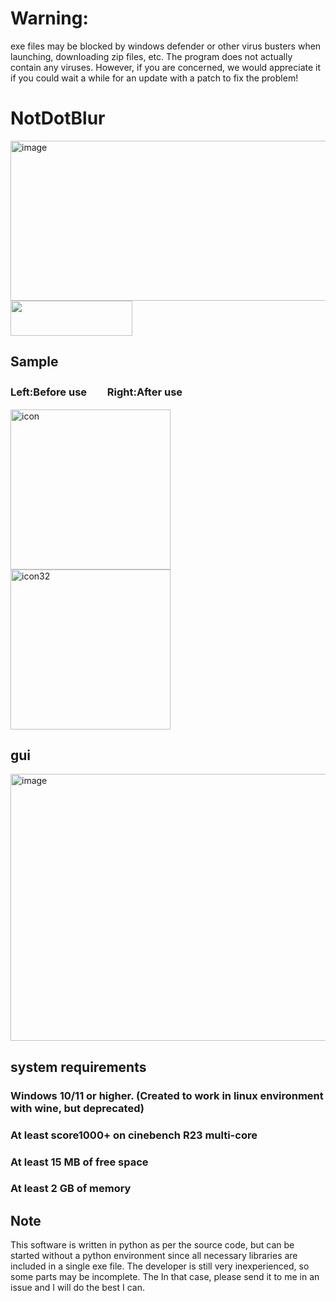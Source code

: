 # Warning: 
exe files may be blocked by windows defender or other virus busters when launching, downloading zip files, etc.
The program does not actually contain any viruses. However, if you are concerned, we would appreciate it if you could wait a while for an update with a patch to fix the problem!
# NotDotBlur
<img width="1280" height="256" alt="image" src="https://github.com/user-attachments/assets/d06a3338-6e2a-4b3e-8c55-7030f808451c" />
<img width="195" height="56" src="https://img.shields.io/badge/-python-ffd700.svg?logo=python&style=for-the-badge">

## Sample 
### Left:Before use　　Right:After use
<img width="256" height="256" alt="icon" src="https://github.com/user-attachments/assets/1a284eb9-3198-448e-9523-f3581a8371b7" />
<img width="256" height="256" alt="icon32" src="https://github.com/user-attachments/assets/df5da0d1-c2aa-40cf-8039-d4672267766f" />

## gui

<img width="595" height="427" alt="image" src="https://github.com/user-attachments/assets/32cabcf6-595a-4d40-9f2b-f68248d8283f" />

## system requirements

### Windows 10/11 or higher. (Created to work in linux environment with wine, but deprecated)

### At least score1000+ on cinebench R23 multi-core

### At least 15 MB of free space

### At least 2 GB of memory

## Note
This software is written in python as per the source code, but can be started without a python environment since all necessary libraries are included in a single exe file.
The developer is still very inexperienced, so some parts may be incomplete. The In that case, please send it to me in an issue and I will do the best I can.
